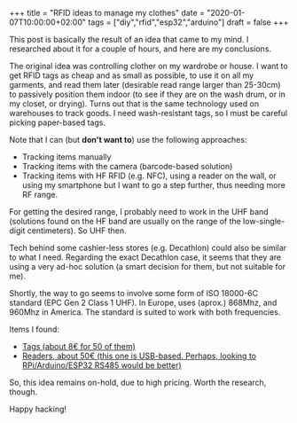 +++
title = "RFID ideas to manage my clothes"
date = "2020-01-07T10:00:00+02:00"
tags = ["diy","rfid","esp32","arduino"]
draft = false
+++

This post is basically the result of an idea that came to my mind. I researched about it for a couple of hours, and here are my conclusions.

The original idea was controlling clother on my wardrobe or house. I want to get RFID tags as cheap and as small as possible, to use it on all my garments, and read them later (desirable read range larger than 25-30cm) to passively position them indoor (to see if they are on the wash drum, or in my closet, or drying). Turns out that is the same technology used on warehouses to track goods. I need wash-resistant tags, so I must be careful picking paper-based tags.

Note that I can (but **don't want to**) use the following approaches:
- Tracking items manually
- Tracking items with the camera (barcode-based solution)
- Tracking items with HF RFID (e.g. NFC), using a reader on the wall, or using my smartphone
but I want to go a step further, thus needing more RF range.

For getting the desired range, I probably need to work in the UHF band (solutions found on the HF band are usually on the range of the low-single-digit centimeters). So UHF then.

Tech behind some cashier-less stores (e.g. Decathlon) could also be similar to what I need. Regarding the exact Decathlon case, it seems that they are using a very ad-hoc solution (a smart decision for them, but not suitable for me).

Shortly, the way to go seems to involve some form of ISO 18000-6C standard (EPC Gen 2 Class 1 UHF). In Europe, uses (aprox.) 868Mhz, and 960Mhz in America. The standard is suited to work with both frequencies.

Items I found:

- [Tags (about 8€ for 50 of them)](https://es.aliexpress.com/item/32772873727.html)
- [Readers, about 50€ (this one is USB-based. Perhaps, looking to RPi/Arduino/ESP32 RS485 would be better)](https://es.aliexpress.com/item/32801951489.html)

So, this idea remains on-hold, due to high pricing. Worth the research, though.

Happy hacking!
